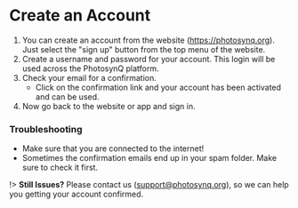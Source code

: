 # Create an Account

1. You can create an account from the website (<https://photosynq.org>). Just select the "sign up" button from the top menu of the website.
2. Create a username and password for your account. This login will be used across the PhotosynQ platform.
3. Check your email for a confirmation.
   - Click on the confirmation link and your account has been activated and can be used.
4. Now go back to the website or app and sign in.

### Troubleshooting

- Make sure that you are connected to the internet!
- Sometimes the confirmation emails end up in your spam folder. Make sure to check it first.

!> **Still Issues?** Please contact us (<support@photosynq.org>), so we can help you getting your account confirmed.